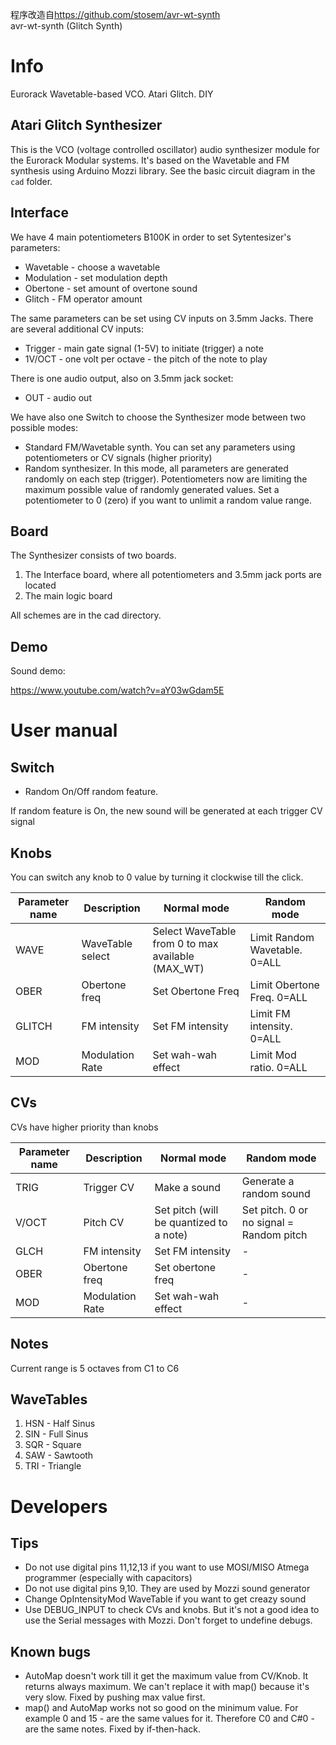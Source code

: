 程序改造自<a href="https://github.com/stosem/avr-wt-synth">https://github.com/stosem/avr-wt-synth<a/>  
avr-wt-synth (Glitch Synth)

# Info

Eurorack Wavetable-based VCO. Atari Glitch. DIY

## Atari Glitch Synthesizer
This is the VCO (voltage controlled oscillator) audio synthesizer module for the Eurorack Modular systems. 
It's based on the Wavetable and FM synthesis using Arduino Mozzi library. 
See the basic circuit diagram in the `cad` folder.

## Interface

We have 4 main potentiometers B100K in order to set Sytentesizer's parameters:
* Wavetable - choose a wavetable 
* Modulation - set modulation depth 
* Obertone - set amount of overtone sound 
* Glitch - FM operator amount 

The same parameters can be set using CV inputs on 3.5mm Jacks. There are several additional CV inputs: 
* Trigger - main gate signal (1-5V) to initiate (trigger) a note 
* 1V/OCT - one volt per octave - the pitch of the note to play 

There is one audio output, also on 3.5mm jack socket: 
* OUT - audio out 

We have also one Switch to choose the Synthesizer mode between two possible modes: 
* Standard FM/Wavetable synth. You can set any parameters using potentiometers or CV signals (higher priority) 
* Random synthesizer. In this mode, all parameters are generated randomly on each step (trigger). Potentiometers now are limiting the maximum possible value of randomly generated values. Set a potentiometer to 0 (zero) if you want to unlimit a random value range. 

## Board
The Synthesizer consists of two boards. 
1. The Interface board, where all potentiometers and 3.5mm jack ports are located
2. The main logic board

All schemes are in the cad directory.

## Demo

Sound demo:

https://www.youtube.com/watch?v=aY03wGdam5E

# User manual

## Switch

* Random On/Off random feature.

If random feature is On, the new sound will be generated at each trigger CV signal

## Knobs

You can switch any knob to 0 value by turning it clockwise till the click.

| Parameter name | Description | Normal mode | Random mode |
| --- | --- | --- | --- |
| WAVE | WaveTable select | Select WaveTable from 0 to max available (MAX\_WT) | Limit Random Wavetable. 0=ALL |
| OBER | Obertone freq | Set Obertone Freq | Limit Obertone Freq. 0=ALL |
| GLITCH | FM intensity | Set FM intensity | Limit FM intensity. 0=ALL |
| MOD | Modulation Rate | Set wah-wah effect | Limit Mod ratio. 0=ALL |

## CVs

CVs have higher priority than knobs

| Parameter name | Description | Normal mode | Random mode |
| --- | --- | --- | --- |
| TRIG | Trigger CV | Make a sound | Generate a random sound |
| V/OCT | Pitch CV | Set pitch (will be quantized to a note) | Set pitch. 0 or no signal = Random pitch |
| GLCH | FM intensity | Set FM intensity | - |
| OBER | Obertone freq | Set obertone freq | - |
| MOD | Modulation Rate | Set wah-wah effect | - |

## Notes

Current range is 5 octaves from C1 to C6

## WaveTables

1. HSN - Half Sinus
2. SIN - Full Sinus
3. SQR - Square
4. SAW - Sawtooth
5. TRI - Triangle

# Developers

## Tips

* Do not use digital pins 11,12,13 if you want to use MOSI/MISO Atmega programmer (especially with capacitors)
* Do not use digital pins 9,10. They are used by Mozzi sound generator
* Change OpIntensityMod WaveTable if you want to get creazy sound
* Use DEBUG\_INPUT to check CVs and knobs. But it's not a good idea to use the Serial messages with Mozzi. Don't forget to undefine debugs.

## Known bugs

* AutoMap doesn't work till it get the maximum value from CV/Knob. It returns always maximum. We can't replace it with map() because it's very slow. Fixed by pushing max value first.
* map() and AutoMap works not so good on the minimum value. For example 0 and 15 - are the same values for it. Therefore C0 and C#0 - are the same notes. Fixed by if-then-hack.
